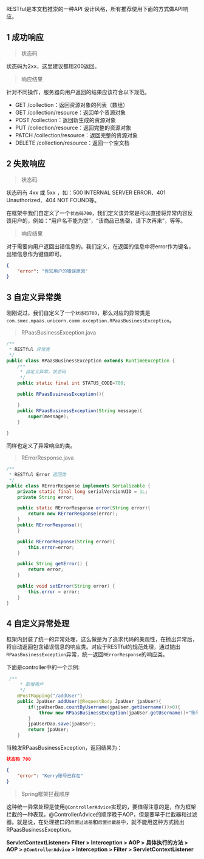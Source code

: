 RESTful是本文档推崇的一种API 设计风格，所有推荐使用下面的方式做API响应。

## 1 成功响应

> 状态码

状态码为2xx，这里建议都用200返回。

> 响应结果

针对不同操作，服务器向用户返回的结果应该符合以下规范。

- GET /collection：返回资源对象的列表（数组）
- GET /collection/resource：返回单个资源对象
- POST /collection：返回新生成的资源对象
- PUT /collection/resource：返回完整的资源对象
- PATCH /collection/resource：返回完整的资源对象
- DELETE /collection/resource：返回一个空文档

## 2 失败响应

> 状态码

状态码有 4xx 或 5xx ，如：500 INTERNAL SERVER ERROR、401 Unauthorized、404 NOT FOUND等。

在框架中我们自定义了一个`状态码700`，我们定义该异常是可以直接将异常内容反馈用户的，例如：“用户名不能为空”，“该商品已售罄，请下次再来”，等等。

> 响应结果

对于需要向用户返回出错信息的。我们定义，在返回的信息中将error作为键名，出错信息作为键值即可。

```json
{
    "error": "告知用户的错误原因"
}
```

## 3 自定义异常类

刚刚说过，我们自定义了一个`状态码700`，那么对应的异常类是`com.smec.mpaas.unicorn.comm.exception.RPaasBusinessException`。

>RPaasBusinessException.java

```java
/**
 * RESTful 异常类
 */
public class RPaasBusinessException extends RuntimeException {
    /**
     * 自定义异常，状态码
     */
    public static final int STATUS_CODE=700;

    public RPaasBusinessException(){

    }
    public RPaasBusinessException(String message){
        super(message);
    }
    
}
```

同样也定义了异常响应的类。

> RErrorResponse.java

```java
/**
 * RESTful Error 返回类
 */
public class RErrorResponse implements Serializable {
    private static final long serialVersionUID = 1L;
    private String error;

    public static RErrorResponse error(String error){
        return new RErrorResponse(error);
    }
    public RErrorResponse(){
    }

    public RErrorResponse(String error){
        this.error=error;
    }

    public String getError() {
        return error;
    }

    public void setError(String error) {
        this.error = error;
    }
}
```

## 4 自定义异常处理

框架内封装了统一的异常处理，这么做是为了追求代码的美观性，在抛出异常后，将自动返回包含错误信息的响应类。对应于RESTful的规范处理，通过抛出`RPaasBusinessException`异常，统一返回`RErrorResponse`的响应类。

下面是controller中的一个示例:

```java
 /**
     * 新增用户
     */
    @PostMapping("/addUser")
    public JpaUser addUser(@RequestBody JpaUser jpaUser){
        if(jpaUserDao.countByUsername(jpaUser.getUsername())>0){
            throw new RPaasBusinessException(jpaUser.getUsername()+"账号已存在");
        }
        jpaUserDao.save(jpaUser);
        return jpaUser;
    }
```
当触发RPaasBusinessException，返回结果为：
```json
状态码 700

{
    "error": "Kerry账号已存在"
}
```

> Spring框架拦截顺序

这种统一异常处理是使用`@ControllerAdvice`实现的，要值得注意的是，作为框架拦截的一种表现，@ControllerAdvice的顺序晚于AOP，但是要早于拦截器和过滤器。就是说，在处理接口的`后置过滤器`和`后置拦截器`中，就不能用这种方式抛出RPaasBusinessException。

**ServletContextListener> Filter > Interception > AOP > 具体执行的方法 > AOP > `@ControllerAdvice` > Interception > Filter > ServletContextListener**

